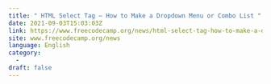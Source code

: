 ```yaml
---
title: " HTML Select Tag – How to Make a Dropdown Menu or Combo List "
date: 2021-09-03T15:03:03Z
link: https://www.freecodecamp.org/news/html-select-tag-how-to-make-a-dropdown-menu-or-combo-list/?utm_medium=RSS&utm_source=news.12bit.vn
site: www.freecodecamp.org/news
language: English
category:
  -   
draft: false
---
```

